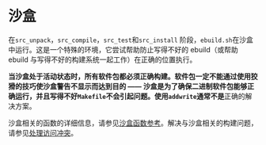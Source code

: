 # 沙盒

在`src_unpack`，`src_compile`，`src_test`和`src_install` 阶段，`ebuild.sh`在沙盒中运行。这是一个特殊的环境，它尝试帮助防止写得不好的 ebuild（或帮助 ebuild 与写得不好的构建系统一起工作）在正确的位置执行。

**当沙盒处于活动状态时，所有软件包都必须正确构建。**软件包一定不能通过使用狡猾的技巧使沙盒警告不显示而达到目的 —— 沙盒是为了确保二进制软件包能够正确运行，并且写得不好`Makefile`不会引起问题。使用`addwrite`通常**不是**正确的解决方案。

沙盒相关的函数的详细信息，请参见[沙盒函数参考](./../function-reference/sandbox-functions-reference.md)。解决与沙盒相关的构建问题，请参见[处理访问冲突](./../appendices/common-problems.md)。
